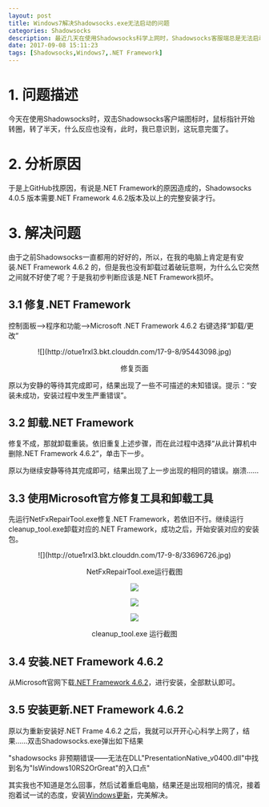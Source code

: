 ```yaml
---
layout: post
title: Windows7解决Shadowsocks.exe无法启动的问题
categories: Shadowsocks
description: 最近几天在使用Shadowsocks科学上网时，Shadowsocks客服端总是无法启动，于是查找原因，终于解决了。
date: 2017-09-08 15:11:23
tags: [Shadowsocks,Windows7,.NET Framework]
---
```


# 1. 问题描述

今天在使用Shadowsocks时，双击Shadowsocks客户端图标时，鼠标指针开始转圈，转了半天，什么反应也没有，此时，我已意识到，这玩意完蛋了。

# 2. 分析原因

于是上GitHub找原因，有说是.NET Framework的原因造成的，Shadowsocks 4.0.5 版本需要.NET Framework 4.6.2版本及以上的完整安装才行。

# 3. 解决问题

由于之前Shadowsocks一直都用的好好的，所以，在我的电脑上肯定是有安装.NET Framework 4.6.2 的，但是我也没有卸载过着破玩意啊，为什么么它突然之间就不好使了呢？于是我初步判断应该是.NET Framework损坏。

## 3.1 修复.NET Framework

控制面板——>程序和功能——>Microsoft .NET Framework 4.6.2 右键选择“卸载/更改”

<center>
![](http://otue1rxl3.bkt.clouddn.com/17-9-8/95443098.jpg)

修复页面
</center>

原以为安静的等待其完成即可，结果出现了一些不可描述的未知错误。提示：“安装未成功，安装过程中发生严重错误”。

## 3.2 卸载.NET Framework

修复不成，那就卸载重装。依旧重复上述步骤，而在此过程中选择“从此计算机中删除.NET Framework 4.6.2”，单击下一步。

原以为继续安静等待其完成即可，结果出现了上一步出现的相同的错误。崩溃……

## 3.3 使用Microsoft官方修复工具和卸载工具
先运行NetFxRepairTool.exe修复.NET Framework，若依旧不行。继续运行cleanup_tool.exe卸载对应的.NET Framework，成功之后，开始安装对应的安装包。

<center>
![](http://otue1rxl3.bkt.clouddn.com/17-9-8/33696726.jpg)

NetFxRepairTool.exe运行截图

![](http://otue1rxl3.bkt.clouddn.com/17-9-8/84524184.jpg)

![](http://otue1rxl3.bkt.clouddn.com/17-9-8/63175005.jpg)

![](http://otue1rxl3.bkt.clouddn.com/17-9-8/41287789.jpg)

cleanup_tool.exe 运行截图
</center>



## 3.4 安装.NET Framework 4.6.2

从Microsoft官网下载[.NET Framework 4.6.2](https://www.microsoft.com/en-us/download/confirmation.aspx?id=53344)，进行安装，全部默认即可。

## 3.5 安装更新.NET Framework 4.6.2
原以为重新安装好.NET Frame 4.6.2 之后，我就可以开开心心科学上网了，结果……双击Shadowsocks.exe弹出如下结果

"shadowsocks 非预期错误——无法在DLL"PresentationNative_v0400.dll"中找到名为"IsWindows10RS2OrGreat"的入口点"

其实我也不知道是怎么回事，然后试着重启电脑，结果还是出现相同的情况，接着抱着试一试的态度，安装[Windows更新](http://download.windowsupdate.com/c/msdownload/update/software/secu/2017/04/ndp46-kb4014591-x64_9bcdec650701d5e98aa21b47b50771817c9504df.exe)，完美解决。
